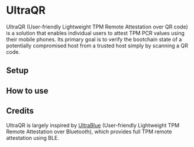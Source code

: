 # UltraQR
UltraQR (User-friendly Lightweight TPM Remote Attestation over QR code) is a solution that enables individual users to attest TPM PCR values using their mobile phones. Its primary goal is to verify the bootchain state of a potentially compromised host from a trusted host simply by scanning a QR code.

## Setup

## How to use

## Credits
UltraQR is largely inspired by [UltraBlue](https://github.com/ANSSI-FR/ultrablue) (User-friendly Lightweight TPM Remote Attestation over Bluetooth), which provides full TPM remote attestation using BLE.